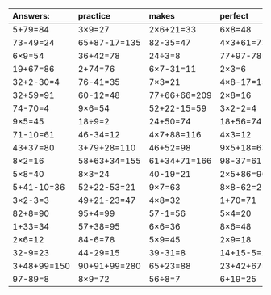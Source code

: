| Answers: | practice | makes | perfect | ! |
| :--- | :--- | :--- | :--- | :--- |
| 5+79=84 | 3×9=27 | 2×6+21=33 | 6×8=48 | 6×4=24 | 
| 73-49=24 | 65+87-17=135 | 82-35=47 | 4×3+61=73 | 36÷4=9 | 
| 6×9=54 | 36+42=78 | 24÷3=8 | 77+97-78=96 | 89+67+81=237 | 
| 19+67=86 | 2+74=76 | 6×7-31=11 | 2×3=6 | 31+34=65 | 
| 32+2-30=4 | 76-41=35 | 7×3=21 | 4×8-17=15 | 4×4=16 | 
| 32+59=91 | 60-12=48 | 77+66+66=209 | 2×8=16 | 2×4=8 | 
| 74-70=4 | 9×6=54 | 52+22-15=59 | 3×2-2=4 | 8×4+41=73 | 
| 9×5=45 | 18÷9=2 | 24+50=74 | 18+56=74 | 7×6=42 | 
| 71-10=61 | 46-34=12 | 4×7+88=116 | 4×3=12 | 7×7=49 | 
| 43+37=80 | 3+79+28=110 | 46+52=98 | 9×5+18=63 | 2×7+67=81 | 
| 8×2=16 | 58+63+34=155 | 61+34+71=166 | 98-37=61 | 27+27-14=40 | 
| 5×8=40 | 8×3=24 | 40-19=21 | 2×5+86=96 | 6×5=30 | 
| 5+41-10=36 | 52+22-53=21 | 9×7=63 | 8×8-62=2 | 3×2+21=27 | 
| 3×2-3=3 | 49+21-23=47 | 4×8=32 | 1+70=71 | 4×8+45=77 | 
| 82+8=90 | 95+4=99 | 57-1=56 | 5×4=20 | 36÷6=6 | 
| 1+33=34 | 57+38=95 | 6×6=36 | 8×6=48 | 3×4=12 | 
| 2×6=12 | 84-6=78 | 5×9=45 | 2×9=18 | 1×4=4 | 
| 32-9=23 | 44-29=15 | 39-31=8 | 14+15-5=24 | 34+97-86=45 | 
| 3+48+99=150 | 90+91+99=280 | 65+23=88 | 23+42+67=132 | 3×2=6 | 
| 97-89=8 | 8×9=72 | 56÷8=7 | 6+19=25 | 48÷8=6 | 
